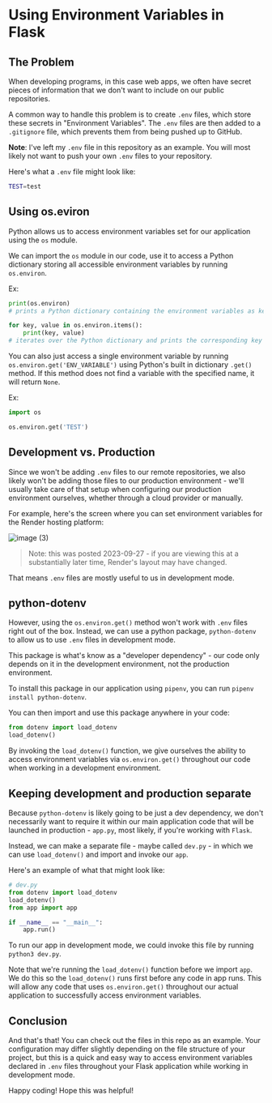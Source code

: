 # Using Environment Variables in Flask

## The Problem

When developing programs, in this case web apps, we often have secret pieces of
information that we don't want to include on our public repositories.

A common way to handle this problem is to create `.env` files, which store these
secrets in "Environment Variables". The `.env` files are then added to a
`.gitignore` file, which prevents them from being pushed up to GitHub.

**Note**: I've left my `.env` file in this repository as an example. You will
most likely not want to push your own `.env` files to your repository.

Here's what a `.env` file might look like:

```bash
TEST=test
```

## Using os.eviron

Python allows us to access environment variables set for our application using
the `os` module.

We can import the `os` module in our code, use it to access a Python dictionary storing all accessible environment variables by running `os.environ`.

Ex:
```Python
print(os.environ)
# prints a Python dictionary containing the environment variables as key, value pairs

for key, value in os.environ.items():
    print(key, value)
# iterates over the Python dictionary and prints the corresponding key / values
```

You can also just access a single environment variable by running `os.environ.get('ENV_VARIABLE')` using Python's built in dictionary `.get()` method. If this method does
not find a variable with the specified name, it will return `None`.

Ex:

```Python
import os

os.environ.get('TEST')
```

## Development vs. Production

Since we won't be adding `.env` files to our remote repositories, we also likely
won't be adding those files to our production environment - we'll usually take
care of that setup when configuring our production environment ourselves,
whether through a cloud provider or manually.

For example, here's the screen where you can set environment variables for the Render hosting platform:

![image (3)](https://github.com/Matt-Eva/using-environment-variables-in-flask/assets/89106805/80c8dfe5-7fff-4c11-a95d-a77ee9621593)

> Note: this was posted 2023-09-27 - if you are viewing this at a substantially later time, Render's layout may have changed.

That means `.env` files are mostly useful to us in development mode.
## python-dotenv

However, using the `os.environ.get()` method won't work with `.env` files right
out of the box. Instead, we can use a python package, `python-dotenv` to allow
us to use `.env` files in development mode.

This package is what's know as a "developer dependency" - our code only depends
on it in the development environment, not the production environment.

To install this package in our application using `pipenv`, you can run `pipenv
install python-dotenv`.

You can then import and use this package anywhere in your code:

```Python
from dotenv import load_dotenv
load_dotenv()
```

By invoking the `load_dotenv()` function, we give ourselves the ability to access
environment variables via `os.environ.get()` throughout our code when working in
a development environment.

## Keeping development and production separate

Because `python-dotenv` is likely going to be just a dev dependency, we don't
necessarily want to require it within our main application code that will be
launched in production - `app.py`, most likely, if you're working with `Flask`.

Instead, we can make a separate file - maybe called `dev.py` - in which we can
use `load_dotenv()` and import and invoke our `app`.

Here's an example of what that might look like:

```Python
# dev.py
from dotenv import load_dotenv
load_dotenv()
from app import app

if __name__ == "__main__":
    app.run()
```

To run our app in development mode, we could invoke this file by running
`python3 dev.py`.

Note that we're running the `load_dotenv()` function before we import `app`. We
do this so the `load_dotenv()` runs first before any code in app runs. This will
allow any code that uses `os.environ.get()` throughout our actual application to
successfully access environment variables.

## Conclusion

And that's that! You can check out the files in this repo as an example. Your
configuration may differ slightly depending on the file structure of your
project, but this is a quick and easy way to access environment variables
declared in `.env` files throughout your Flask application while working in
development mode.

Happy coding! Hope this was helpful!
